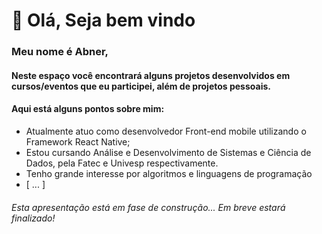 # 👋 Olá, Seja bem vindo
### Meu nome é Abner, 
#### Neste espaço você encontrará alguns projetos desenvolvidos em cursos/eventos que eu participei, além de projetos pessoais.


#### Aqui está alguns pontos sobre mim:
- Atualmente atuo como desenvolvedor Front-end mobile utilizando o Framework React Native;
- Estou cursando Análise e Desenvolvimento de Sistemas e Ciência de Dados, pela Fatec e Univesp respectivamente.
- Tenho grande interesse por algoritmos e linguagens de programação
- [ ... ]


###### Esta apresentação está em fase de construção... Em breve estará finalizado!

<!---
abnerjp/abnerjp is a ✨ special ✨ repository because its `README.md` (this file) appears on your GitHub profile.
You can click the Preview link to take a look at your changes.
--->
